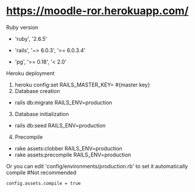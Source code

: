 # https://moodle-ror.herokuapp.com/

Ruby version

- 'ruby', '2.6.5'

- 'rails', '~> 6.0.3', '>= 6.0.3.4'

- 'pg', '>= 0.18', '< 2.0'



Heroku deployment

1. heroku config:set RAILS_MASTER_KEY= #{master key}
2. Database creation
- rails db:migrate RAILS_ENV=production
3. Database initialization
- rails db:seed RAILS_ENV=production
4. Precompile
- rake assets:clobber RAILS_ENV=production
- rake assets:precompile RAILS_ENV=production

Or you can edit 'config/environments/production.rb' to set it automatically compile #Not recommended

```config.assets.compile = true ```
